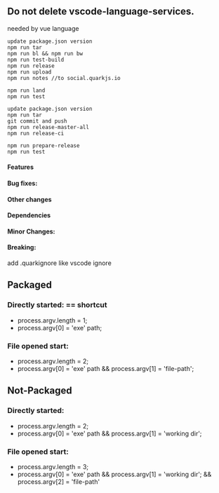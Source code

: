 <!-- # Reload not working.
# Terminal has some problem
# Fix problems component overflow issue
# when you rename a typescript file, make sure to change path in definitions.   
add typescript alias for @project/ -->

## Do not delete vscode-language-services.
needed by vue language

<!-- If local release -->
<!-- In this dir -->
    update package.json version
    npm run tar
    npm run bl && npm run bw
    npm run test-build
    npm run release
    npm run upload
    npm run notes //to social.quarkjs.io
<!-- in documentation -->
    npm run land
    npm run test


<!-- If cloud release -->
<!-- In this dir -->
    update package.json version
    npm run tar
    git commit and push
    npm run release-master-all
    npm run release-ci
<!-- in documentation -->
    npm run prepare-release
    npm run test




#### Features
#### Bug fixes:
#### Other changes
#### Dependencies
#### Minor Changes:
#### Breaking:

add .quarkignore like vscode ignore



## Packaged
### Directly started: == shortcut
* process.argv.length = 1;
* process.argv[0] = 'exe' path;

### File opened start:
* process.argv.length = 2;
* process.argv[0] = 'exe' path && process.argv[1] = 'file-path';


## Not-Packaged
### Directly started:
* process.argv.length = 2;
* process.argv[0] = 'exe' path && process.argv[1] = 'working dir';

### File opened start:
* process.argv.length = 3;
* process.argv[0] = 'exe' path && process.argv[1] = 'working dir'; && process.argv[2] = 'file-path' 
